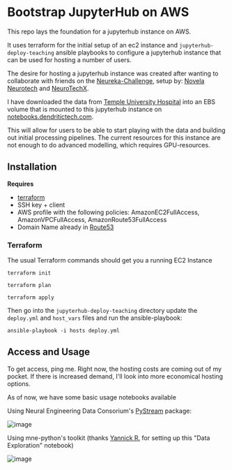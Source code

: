 # Bootstrap JupyterHub on AWS

This repo lays the foundation for a jupyterhub instance on AWS.

It uses terraform for the initial setup of an ec2 instance and `jupyterhub-deploy-teaching` ansible playbooks to
configure a jupyterhub instance that can be used for hosting a number of users.

The desire for hosting a jupyterhub instance was created after wanting to collaborate with friends on the
[Neureka-Challenge](https://neureka-challenge.com/), setup by: [Novela Neurotech](https://www.novelaneuro.com/) and [NeuroTechX](https://neurotechx.com/).

I have downloaded the data from [Temple University Hospital](https://www.isip.piconepress.com/projects/tuh_eeg/) into an EBS volume that is mounted to this jupyterhub instance on [notebooks.dendritictech.com](https://notebooks.dendritictech.com).

This will allow for users to be able to start playing with the data and building out initial processing pipelines. The
current resources for this instance are not enough to do advanced modelling, which requires GPU-resources.

## Installation

**Requires**

- [terraform](https://www.terraform.io/downloads.html)
- SSH key + client
- AWS profile with the following policies: AmazonEC2FullAccess, AmazonVPCFullAccess, AmazonRoute53FullAccess
- Domain Name already in [Route53](https://docs.aws.amazon.com/Route53/latest/DeveloperGuide/domain-register.html)

### Terraform

The usual Terraform commands should get you a running EC2 Instance

`terraform init`

`terraform plan`

`terraform apply`


Then go into the `jupyterhub-deploy-teaching` directory update the `deploy.yml` and `host_vars` files and run the ansible-playbook:

`ansible-playbook -i hosts deploy.yml`

## Access and Usage

To get access, ping me. Right now, the hosting costs are coming out of my pocket. If there is increased demand, I'll
look into more economical hosting options.

As of now, we have some basic usage notebooks available

Using Neural Engineering Data Consorium's
[PyStream](https://www.isip.piconepress.com/projects/tuh_eeg/downloads/nedc_pystream/v1.0.1/) package:

![image](https://user-images.githubusercontent.com/6826729/79082691-3bbbc700-7cdd-11ea-8b39-8c569926c531.png)

Using mne-python's toolkit (thanks [Yannick R.](https://github.com/orgs/NeuroTechX/people/royyannick) for setting up this "Data Exploration" notebook)

![image](https://user-images.githubusercontent.com/6826729/79082744-b553b500-7cdd-11ea-9d7c-5dade2136980.png)
